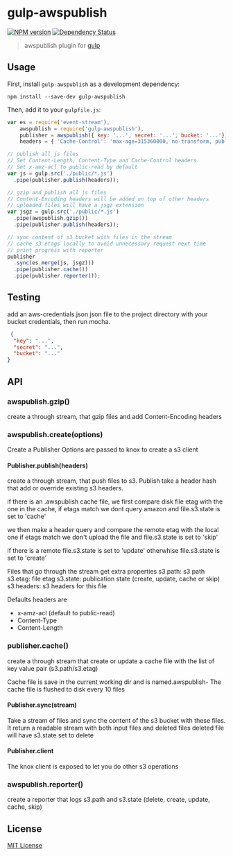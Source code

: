 # gulp-awspublish
[![NPM version][npm-image]][npm-url] [![Dependency Status][depstat-image]][depstat-url]

> awspublish plugin for [gulp](https://github.com/wearefractal/gulp)

## Usage

First, install `gulp-awspublish` as a development dependency:

```shell
npm install --save-dev gulp-awspublish
```

Then, add it to your `gulpfile.js`:

```javascript
var es = require('event-stream'),
    awspublish = require('gulp-awspublish'),
    publisher = awspublish({ key: '...', secret: '...', bucket: '...'}),
    headers = { 'Cache-Control': 'max-age=315360000, no-transform, public' };

// publish all js files
// Set Content-Length, Content-Type and Cache-Control headers
// Set x-amz-acl to public-read by default
var js = gulp.src('./public/*.js')
  .pipe(publisher.publish(headers));

// gzip and publish all js files
// Content-Encoding headers will be added on top of other headers
// uploaded files will have a jsgz extension
var jsgz = gulp.src('./public/*.js')
  .pipe(awspublish.gzip())
  .pipe(publisher.publish(headers));

// sync content of s3 bucket with files in the stream
// cache s3 etags locally to avoid unnecessary request next time
// print progress with reporter
publisher
  .sync(es.merge(js, jsgz)))
  .pipe(publisher.cache())
  .pipe(publisher.reporter());

```

## Testing

add an aws-credentials.json json file to the project directory
with your bucket credentials, then run mocha.

```json
 {
  "key": "...",
  "secret": "...",
  "bucket": "..."
}
```

## API

### awspublish.gzip()

 create a through stream, that gzip files and add Content-Encoding headers

### awspublish.create(options)

Create a Publisher
Options are passed to knox to create a s3 client

#### Publisher.publish(headers)

create a through stream, that push files to s3.
Publish take a header hash that add or override existing s3 headers.

if there is an .awspublish cache file, we first compare disk file etag
with the one in the cache, if etags match we dont query amazon
and file.s3.state is set to 'cache'

we then make a header query and compare the remote etag with the local one
if etags match we don't upload the file and file.s3.state is set to 'skip'

if there is a remote file.s3.state is set to 'update'
otherwhise file.s3.state is set to 'create'

Files that go through the stream get extra properties
  s3.path: s3 path
  s3.etag: file etag
  s3.state: publication state (create, update, cache or skip)
  s3.headers: s3 headers for this file

Defaults headers are
  - x-amz-acl (default to public-read)
  - Content-Type
  - Content-Length

### publisher.cache()

 create a through stream that create or update a cache file with the list
 of key value pair (s3.path/s3.etag)

 Cache file is save in the current working dir and is named.awspublish-<bucket>
 The cache file is flushed to disk every 10 files

#### Publisher.sync(stream)

Take a stream of files and sync the content of the s3 bucket with these files.
It return a readable stream with both input files and deleted files
deleted file will have s3.state set to delete

#### Publisher.client

The knox client is exposed to let you do other s3 operations

### awspublish.reporter()

 create a reporter that logs s3.path and s3.state (delete, create, update, cache, skip)


## License

[MIT License](http://en.wikipedia.org/wiki/MIT_License)

[npm-url]: https://npmjs.org/package/gulp-awspublish
[npm-image]: https://badge.fury.io/js/gulp-awspublish.png


[depstat-url]: https://david-dm.org/pgherveou/gulp-awspublish
[depstat-image]: https://david-dm.org/pgherveou/gulp-awspublish.png
